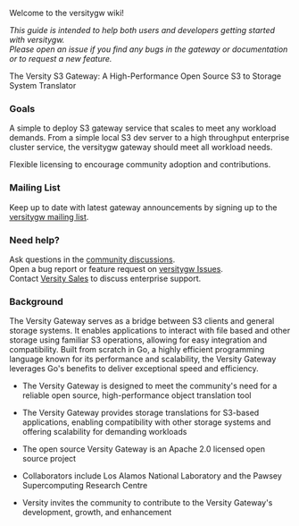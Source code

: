 Welcome to the versitygw wiki!

_This guide is intended to help both users and developers getting started with versitygw.<br>Please open an issue if you find any bugs in the gateway or documentation or to request a new feature._

The Versity S3 Gateway: A High-Performance Open Source S3 to Storage System Translator

### Goals

A simple to deploy S3 gateway service that scales to meet any workload demands. From a simple local S3 dev server to a high throughput enterprise cluster service, the versitygw gateway should meet all workload needs.

Flexible licensing to encourage community adoption and contributions.

### Mailing List
Keep up to date with latest gateway announcements by signing up to the [versitygw mailing list](https://www.versity.com/products/versitygw#signup).

### Need help?
Ask questions in the [community discussions](https://github.com/versity/versitygw/discussions).
<br>
Open a bug report or feature request on [versitygw Issues](https://github.com/versity/versitygw/issues/new/choose).
<br>
Contact [Versity Sales](https://www.versity.com/contact/) to discuss enterprise support.

### Background

The Versity Gateway serves as a bridge between S3 clients and general storage systems. It enables applications to interact with file based and other storage using familiar S3 operations, allowing for easy integration and compatibility. Built from scratch in Go, a highly efficient programming language known for its performance and scalability, the Versity Gateway leverages Go's benefits to deliver exceptional speed and efficiency.

* The Versity Gateway is designed to meet the community's need for a reliable open source, high-performance object translation tool

* The Versity Gateway provides storage translations for S3-based applications, enabling compatibility with other storage systems and offering scalability for demanding workloads

* The open source Versity Gateway is an Apache 2.0 licensed open source project

* Collaborators include Los Alamos National Laboratory and the Pawsey Supercomputing Research Centre

* Versity invites the community to contribute to the Versity Gateway's development, growth, and enhancement
